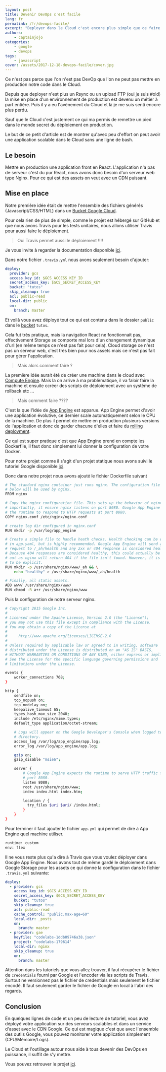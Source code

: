 ```yaml
---
layout: post
title: Devenir DevOps c'est facile
lang: fr
permalink: /fr/devops-facile/
excerpt: "Deployer dans le Cloud c'est encore plus simple que de faire un Rsync. En voici la preuve avec ce petit tutoriel."
authors:
    - captainjojo
categories:
    - google
    - devops
tags:
    - javascript
cover: /assets/2017-12-18-devops-facile/cover.jpg
---
```


Ce n'est pas parce que l'on n'est pas DevOp que l'on ne peut pas mettre en production notre code dans le Cloud.

Depuis que deployer n'est plus un Rsync ou un upload FTP (oui je suis #old) la mise en place d'un environnement de production est devenu un métier à part entière. Puis il y a eu l'avènement du Cloud et là je me suis senti encore plus perdu.

Sauf que le Cloud c'est justement ce qui ma permis de remettre un pied dans le monde secret du déploiement en production.

Le but de ce petit d'article est de montrer qu'avec peu d'effort on peut avoir une application scalable dans le Cloud sans une ligne de bash.

## Le besoin

Mettre en production une application front en React. L'application n'a pas de serveur c'est du pur React, nous avons donc besoin d'un serveur web type Nginx. Pour ce qui est des assets on veut avec un CDN puissant.

## Mise en place

Notre première idée était de mettre l'ensemble des fichiers générés (Javascript/CSS/HTML) dans un [Bucket Google Cloud](https://cloud.google.com/storage/?hl=fr).

Pour cela rien de plus de simple, comme le projet est hébergé sur GitHub et que nous avons Travis pour les tests unitaires, nous allons utiliser Travis pour aussi faire le déploiement.

> Oui Travis permet aussi le déploiement !!!!

Je vous invite à regarder la documentation disponible [ici](https://docs.travis-ci.com/user/deployment).

Dans notre fichier `.travis.yml` nous avons seulement besoin d'ajouter:

```yml
deploy:
  provider: gcs
  access_key_id: $GCS_ACCESS_KEY_ID
  secret_access_key: $GCS_SECRET_ACCESS_KEY
  bucket: "tutos"
  skip_cleanup: true
  acl: public-read
  local-dir: public
  on:
    branch: master
```

Et voilà vous avez déployé tout ce qui est contenu dans le dossier `public` dans le [bucket](https://cloud.google.com/storage/?hl=fr) `tutos`.

Cela fut très pratique, mais la navigation React ne fonctionnait pas, effectivement Storage se comporte mal lors d'un changement dynamique d'url (en même temps ce n'est pas fait pour cela). Cloud storage ce n'est pas un serveur web, c'est très bien pour nos assets mais ce n'est pas fait pour gérer l'application.

> Mais alors comment faire ?

La première idée aurait été de créer une machine dans le cloud avec [Compute Engine](https://cloud.google.com/compute/?hl=fr). Mais la on arrive à ma problèmatique, il va faloir faire la machine et ensuite ccréer des scripts de déploiement avec un système de rollback etc ...

> Mais comment faire ????

C'est la que l'idée de [App Engine](https://cloud.google.com/appengine/?hl=fr) est apparue.  App Engine permet d'avoir une application évolutive, ce dernier scale automatiquement selon le CPU de la machine. De plus il permet de mettre en production plusieurs versions de l'application et donc de garder chacune d'elles et faire du [rolling deployment](http://searchitoperations.techtarget.com/definition/rolling-deployment).

Ce qui est super pratique c'est que App Engine prend en compte les Dockerfile, il faut donc simplement lui donner la configuration de votre Docker.

Pour notre projet comme il s'agit d'un projet statique nous avons suivi le tutoriel Google disponible [ici](https://cloud.google.com/appengine/docs/flexible/custom-runtimes/quickstart).

Donc dans notre projet nous avons ajouté le fichier Dockerfile suivant

```sh
# The standard nginx container just runs nginx. The configuration file added
# below will be used by nginx.
FROM nginx

# Copy the nginx configuration file. This sets up the behavior of nginx, most
# importantly, it ensure nginx listens on port 8080. Google App Engine expects
# the runtime to respond to HTTP requests at port 8080.
COPY nginx.conf /etc/nginx/nginx.conf

# create log dir configured in nginx.conf
RUN mkdir -p /var/log/app_engine

# Create a simple file to handle heath checks. Health checking can be disabled
# in app.yaml, but is highly recommended. Google App Engine will send an HTTP
# request to /_ah/health and any 2xx or 404 response is considered healthy.
# Because 404 responses are considered healthy, this could actually be left
# out as nginx will return 404 if the file isn't found. However, it is better
# to be explicit.
RUN mkdir -p /usr/share/nginx/www/_ah && \
    echo "healthy" > /usr/share/nginx/www/_ah/health

# Finally, all static assets.
ADD www/ /usr/share/nginx/www/
RUN chmod -R a+r /usr/share/nginx/www
```

Puis la configuration de notre serveur nginx.

```sh
# Copyright 2015 Google Inc.
#
# Licensed under the Apache License, Version 2.0 (the "License");
# you may not use this file except in compliance with the License.
# You may obtain a copy of the License at
#
#     http://www.apache.org/licenses/LICENSE-2.0
#
# Unless required by applicable law or agreed to in writing, software
# distributed under the License is distributed on an "AS IS" BASIS,
# WITHOUT WARRANTIES OR CONDITIONS OF ANY KIND, either express or implied.
# See the License for the specific language governing permissions and
# limitations under the License.

events {
    worker_connections 768;
}

http {
    sendfile on;
    tcp_nopush on;
    tcp_nodelay on;
    keepalive_timeout 65;
    types_hash_max_size 2048;
    include /etc/nginx/mime.types;
    default_type application/octet-stream;

    # Logs will appear on the Google Developer's Console when logged to this
    # directory.
    access_log /var/log/app_engine/app.log;
    error_log /var/log/app_engine/app.log;

    gzip on;
    gzip_disable "msie6";

    server {
        # Google App Engine expects the runtime to serve HTTP traffic from
        # port 8080.
        listen 8080;
        root /usr/share/nginx/www;
        index index.html index.htm;

        location / {
          try_files $uri $uri/ /index.html;
        }
    }
}
```

Pour terminer il faut ajouter le fichier `app.yml` qui permet de dire à App Engine quel machine utiliser.

```sh
runtime: custom
env: flex
```

Il ne vous reste plus qu'a dire à Travis que vous voulez déployer dans Google App Engine. Nous avons tout de même gardé le déploiement dans Google Storage pour les assets ce qui donne la configuration dans le fichier `.travis.yml` suivante:

```yaml
deploy:
  - provider: gcs
    access_key_id: $GCS_ACCESS_KEY_ID
    secret_access_key: $GCS_SECRET_ACCESS_KEY
    bucket: "tutos"
    skip_cleanup: true
    acl: public-read
    cache_control: "public,max-age=60"
    local-dir: _posts
    on:
      branch: master
  - provider: gae
    keyfile: "codelabs-1ddb09746a38.json"
    project: "codelabs-179614"
    local-dir: nginx
    skip_cleanup: true
    on:
      branch: master
```

Attention dans les tutoriels que vous allez trouver, il faut récupérer le fichier de `credentials` fourni par Google et l'encoder via les scripts de Travis. Surtout ne versionnez pas le fichier de credentials mais seulement le fichier encodé. Il faut seulement garder le fichier de Google en local à l'abri des regards.

## Conclusion

En quelques lignes de code et un peu de lecture de tutoriel, vous avez déployé votre application sur des serveurs scalables et dans un service d'asset avec le CDN Google. Ce qui est magique c'est que avec l'ensemble des outils Google, vous pouvez monitorer votre application simplement (CPU/Mémoire/Logs).

Le Cloud et l'outillage autour nous aide à tous devenir des DevOps en puissance, il suffit de s'y mettre.


Vous pouvez retrouver le projet [ici](https://github.com/eleven-labs/codelabs).
